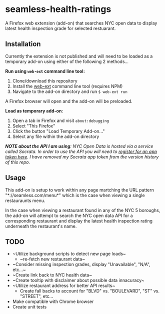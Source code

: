 # seamless-health-ratings
A Firefox web extension (add-on) that searches NYC open data to display latest health inspection grade for selected restuarant.

Installation
-----
Currently the extension is not published and will need to be loaded as a temporary add-on using either of the following 2 methods...<br>


**Run using `web-ext` command line tool:**
1. Clone/download this repository
2. Install the [web-ext](https://www.npmjs.com/package/web-ext) command line tool (requires NPM)
3. Navigate to the add-on directory and run `$ web-ext run`

A Firefox browser will open and the add-on will be preloaded.

**Load as temporary add-on**:
1. Open a tab in Firefox and visit `about:debugging`
2. Select "This Firefox"
3. Click the button "Load Temporary Add-on..."
4. Select any file within the add-on directory

***NOTE about the API I am using**: NYC Open Data is hosted via a service called Socrata. In order to use the API you will need to [register for an app token here](https://dev.socrata.com/register). I have removed my Socrata app token from the version history of this repo.*

Usage
-----
This add-on is setup to work within any page martching the URL pattern "\*://seamless.com/menu\*" which is the case when viewing a single restauraunts menu.

In the case when viewing a restaurant found in any of the NYC 5 boroughs, the add-on will attempt to search the NYC open data API for a corresponding restaurant and display the latest health inspection rating underneath the restaurant's name.

TODO
-----
- ~Utilize background scripts to detect new page loads~
  - ~re-fetch new restaurant data~
- ~Consider missing inspection grades, display "Unavailable", "N/A", etc...~
- ~Create link back to NYC health data~
- ~Create tooltip with disclaimer about possible data innacuracy~
- ~Utilize restaurant address for better API results~
  - Create fall backs to account for "BLVD" vs. "BOULEVARD", "ST" vs. "STREET", etc...
- Make compatible with Chrome browser
- Create unit tests
